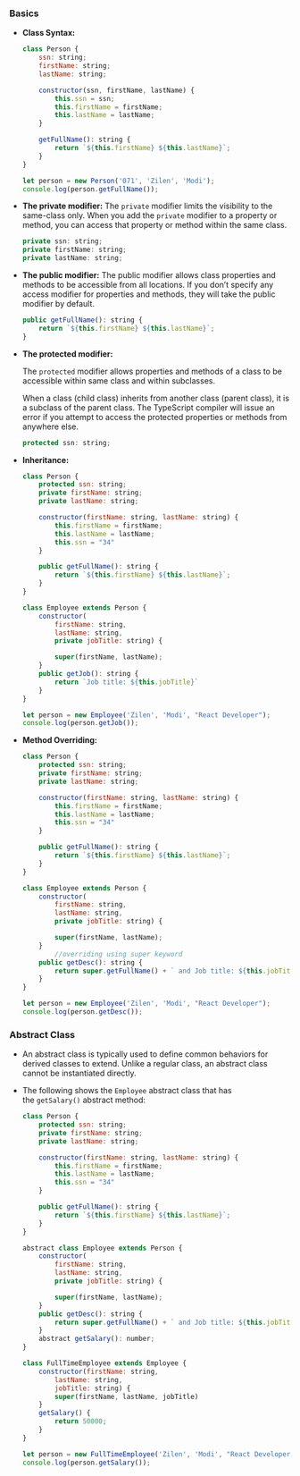 ### Basics

- **Class Syntax:**
    
    ```jsx
    class Person {
        ssn: string;
        firstName: string;
        lastName: string;
    
        constructor(ssn, firstName, lastName) {
            this.ssn = ssn;
            this.firstName = firstName;
            this.lastName = lastName;
        }
    
        getFullName(): string {
            return `${this.firstName} ${this.lastName}`;
        }
    }
    
    let person = new Person('071', 'Zilen', 'Modi');
    console.log(person.getFullName());
    ```
    
- **The private modifier:** The `private` modifier limits the visibility to the same-class only. When you add the `private` modifier to a property or method, you can access that property or method within the same class.
    
    ```jsx
    private ssn: string;
    private firstName: string;
    private lastName: string;
    ```
    
- **The public modifier:** The public modifier allows class properties and methods to be accessible from all locations. If you don’t specify any access modifier for properties and methods, they will take the public modifier by default.
    
    ```jsx
    public getFullName(): string {
        return `${this.firstName} ${this.lastName}`;
    }
    ```
    
- **The protected modifier:**
    
    The `protected` modifier allows properties and methods of a class to be accessible within same class and within subclasses.
    
    When a class (child class) inherits from another class (parent class), it is a subclass of the parent class. The TypeScript compiler will issue an error if you attempt to access the protected properties or methods from anywhere else.
    
    ```jsx
    protected ssn: string;
    ```
    
- **Inheritance:**
    
    ```jsx
    class Person {
        protected ssn: string;
        private firstName: string;
        private lastName: string;
    
        constructor(firstName: string, lastName: string) {
            this.firstName = firstName;
            this.lastName = lastName;
            this.ssn = "34"
        }
    
        public getFullName(): string {
            return `${this.firstName} ${this.lastName}`;
        }
    }
    
    class Employee extends Person {
        constructor(
            firstName: string,
            lastName: string,
            private jobTitle: string) {
    
            super(firstName, lastName);
        }
        public getJob(): string {
            return `Job title: ${this.jobTitle}`
        }
    }
    
    let person = new Employee('Zilen', 'Modi', "React Developer");
    console.log(person.getJob());
    ```
    
- **Method Overriding:**
    
    ```jsx
    class Person {
        protected ssn: string;
        private firstName: string;
        private lastName: string;
    
        constructor(firstName: string, lastName: string) {
            this.firstName = firstName;
            this.lastName = lastName;
            this.ssn = "34"
        }
    
        public getFullName(): string {
            return `${this.firstName} ${this.lastName}`;
        }
    }
    
    class Employee extends Person {
        constructor(
            firstName: string,
            lastName: string,
            private jobTitle: string) {
    
            super(firstName, lastName);
        }
    		//overriding using super keyword
        public getDesc(): string {
            return super.getFullName() + ` and Job title: ${this.jobTitle}`
        }
    }
    
    let person = new Employee('Zilen', 'Modi', "React Developer");
    console.log(person.getDesc());
    ```
    

### Abstract Class

- An abstract class is typically used to define common behaviors for derived classes to extend. Unlike a regular class, an abstract class cannot be instantiated directly.
- The following shows the `Employee` abstract class that has the `getSalary()` abstract method:
    
    ```jsx
    class Person {
        protected ssn: string;
        private firstName: string;
        private lastName: string;
    
        constructor(firstName: string, lastName: string) {
            this.firstName = firstName;
            this.lastName = lastName;
            this.ssn = "34"
        }
    
        public getFullName(): string {
            return `${this.firstName} ${this.lastName}`;
        }
    }
    
    abstract class Employee extends Person {
        constructor(
            firstName: string,
            lastName: string,
            private jobTitle: string) {
    
            super(firstName, lastName);
        }
        public getDesc(): string {
            return super.getFullName() + ` and Job title: ${this.jobTitle}`
        }
        abstract getSalary(): number;
    }
    
    class FullTimeEmployee extends Employee {
        constructor(firstName: string,
            lastName: string,
            jobTitle: string) {
            super(firstName, lastName, jobTitle)
        }
        getSalary() {
            return 50000;
        }
    }
    
    let person = new FullTimeEmployee('Zilen', 'Modi', "React Developer");
    console.log(person.getSalary());
    ```